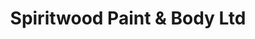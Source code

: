 ---
title: "Spiritwood Paint & Body Ltd"
url: /spiritwood/spiritwood-paint-und-body-ltd/
shop: Autowerkstatt
---